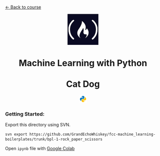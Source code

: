 [<- Back to course](https://github.com/GrandEchoWhiskey/fcc-machine_learning-boilerplates/README.md)

<p align="center"><a href="https://www.freecodecamp.org/learn/machine-learning-with-python/">
  <img src="https://github.com/GrandEchoWhiskey/grandechowhiskey/blob/main/icons/course/fcc100.png" /><br>
</a></p>
<h1 align="center">Machine Learning with Python<br><br>Cat Dog</h1>

<p align="center"><a href="#">
  <img src="https://github.com/GrandEchoWhiskey/grandechowhiskey/blob/main/icons/programming/python.png" />
</a></p>

### Getting Started:
Export this directory using SVN.
```
svn export https://github.com/GrandEchoWhiskey/fcc-machine_learning-boilerplates/trunk/bpl-1-rock_paper_scissors
```
Open `ipynb` file with [Google Colab](https://colab.research.google.com)
